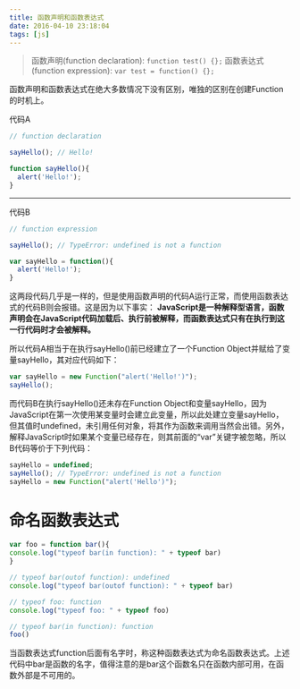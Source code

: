 ```yaml
---
title: 函数声明和函数表达式
date: 2016-04-10 23:18:04
tags: [js]
---
```


> 函数声明(function declaration): `function test() {};`
函数表达式(function expression): `var test = function() {};`

函数声明和函数表达式在绝大多数情况下没有区别，唯独的区别在创建Function的时机上。

代码A
``` javascript
// function declaration

sayHello(); // Hello!

function sayHello(){
  alert('Hello!');
}
```
---

代码B
``` javascript
// function expression

sayHello(); // TypeError: undefined is not a function

var sayHello = function(){
  alert('Hello!');
}
```
这两段代码几乎是一样的，但是使用函数声明的代码A运行正常，而使用函数表达式的代码B则会报错。这是因为以下事实：
**JavaScript是一种解释型语言，函数声明会在JavaScript代码加载后、执行前被解释，而函数表达式只有在执行到这一行代码时才会被解释。**

所以代码A相当于在执行sayHello()前已经建立了一个Function Object并赋给了变量sayHello，其对应代码如下：

``` javascript
var sayHello = new Function("alert('Hello!')");
sayHello();
```

而代码B在执行sayHello()还未存在Function Object和变量sayHello，因为JavaScript在第一次使用某变量时会建立此变量，所以此处建立变量sayHello，但其值时undefined，未引用任何对象，将其作为函数来调用当然会出错。另外，解释JavaScript时如果某个变量已经存在，则其前面的“var”关键字被忽略，所以B代码等价于下列代码：

``` javascript
sayHello = undefined;
sayHello(); // TypeError: undefined is not a function
sayHello = new Function("alert('Hello')");
```

# 命名函数表达式
``` javascript
var foo = function bar(){
console.log("typeof bar(in function): " + typeof bar)
}

// typeof bar(outof function): undefined
console.log("typeof bar(outof function): " + typeof bar)

// typeof foo: function
console.log("typeof foo: " + typeof foo)

// typeof bar(in function): function
foo()
```
当函数表达式function后面有名字时，称这种函数表达式为命名函数表达式。上述代码中bar是函数的名字，值得注意的是bar这个函数名只在函数内部可用，在函数外部是不可用的。

